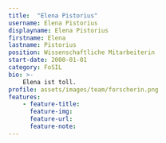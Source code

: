 ```yaml
---
title:  "Elena Pistorius"
username: Elena Pistorius
displayname: Elena Pistorius
firstname: Elena
lastname: Pistorius
position: Wissenschaftliche Mitarbeiterin
start-date: 2000-01-01
category: FoSIL
bio: >- 
    Elena ist toll.   
profile: assets/images/team/forscherin.png
features:
    - feature-title: 
      feature-img: 
      feature-url: 
      feature-note: 
---
```

